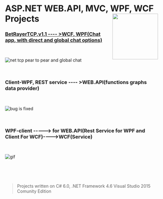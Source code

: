 # ASP.NET WEB.API, MVC, WPF, WCF Projects  <img src="https://cloud.githubusercontent.com/assets/24522089/21962098/41a510c8-db36-11e6-95ef-eb392a0a1919.png" align="right" width="150px" height="150px" /> 


### [BetRayerTCP.v1.1 ---- >WCF, WPF(Chat app, with direct and global chat options)](https://github.com/tigranv/WCF_WEB_API-_MVC_WPF/tree/master/BetRayerChatTCP.v1.1)

<br>

![net tcp pear to pear and global chat](https://cloud.githubusercontent.com/assets/24522089/25782649/22f6e692-3360-11e7-8115-ed3912c4cdc4.gif)

<br>

### Client-WPF, REST service ---- >WEB.API(functions graphs data provider)

<br>

![bug is fixed](https://cloud.githubusercontent.com/assets/24522089/25308291/f40e6a98-27c1-11e7-9d40-bb4f4661dbea.PNG)

<br>

### WPF-client -----> for WEB.API(Rest Service for WPF and Client For WCF)---->WCF(Service)

<br>

![gif](https://cloud.githubusercontent.com/assets/24522089/25515062/f6dc9210-2bf2-11e7-9e3d-00f7a9b7422d.gif)


<br>
<br>
<br>

> Projects written on C# 6.0, .NET Framework 4.6 Visual Studio 2015 Comunity Edition
